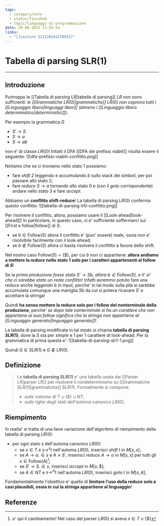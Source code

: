 ```yaml
---
tags:
  - category/note
  - status/finished
  - topic/linguaggi-di-programmazione
date: 29-08-2025 17:55:54
links:
  - "[[Lecture 21112024121059]]"
---
```

# Tabella di parsing SLR(1)
---
## Introduzione
Purtroppo le [[Tabella di parsing LR|tabelle di parsing]] $LR$ non sono sufficienti: _le [[Grammatiche LR(0)|grammatiche]] $LR(0)$ non coprono tutti i [[Linguaggio libero|linguaggi liberi]] (almeno i [[Linguaggio libero deterministico|deterministici]])_.

Per esempio la grammatica $G$
- $S' \to S$
- $S \to a$
- $S \to ab$

non e' di classe $LR(0)$! Infatti il DFA [[DFA dei prefissi viabili]] risulta essere il seguente:
![[dfa-prefissi-viabili-conflitto.png]]

Notiamo che se ci troviamo nello stato 1 possiamo:
- fare _shift $2$_ leggendo e accumulando $b$ sullo stack dei simboli, per poi passare allo stato $2$;
- fare _reduce $S \to a$_ tornando allo stato $0$ e (con il _goto_ corrispondente) andare nello stato $3$ e fare _accept_.

Abbiamo un **conflitto shift-reduce**! La tabella di parsing $LR(0)$ conferma questo conflitto:
![[tabella-di-parsing-lr0-conflitto.png]]

Per risolvere il conflitto, allora, possiamo usare il [[Look-ahead|look-ahead]]! In particolare, in questo caso, ci e' sufficiente soffermarci sui [[First e follow|follow]] di $S$:
- se $b \in \text{Follow}(S)$ allora il conflitto e' (puo' essere) reale, ossia non e' risolvibile facilmente con il look-ahead;
- se $b \notin \text{Follow}(S)$ allora ci basta risolvere il conflitto a favore dello shift.

Nel nostro caso $\text{Follow}(S) = \{\$\}$, per cui $b$ non ci appartiene: **allora andiamo a mettere la _reduce_ nello stato 1 solo per i caratteri appartenenti al follow di $S$**!

Se la _prima produzione fosse stata $S' \to Sb$, allora $b \in \text{Follow}(S)$, e li' si' che ci sarebbe stato un reale conflitto_! Infatti avremmo potuto fare una _reduce_ anche leggendo $b$ in input, perche' in tal modo sulla pila si sarebbe accumulata comunque una maniglia $Sb$ da cui si poteva ricavare $S'$ e accettare la stringa!

Quindi **ha senso mettere la reduce solo per i follow del nonterminale della produzione**, perche' _se dopo tale nonterminale si ha un carattere che non appartiene ai suoi follow significa che la stringa non appartiene al [[Linguaggio generato|linguaggio generato]]_!

La tabella di parsing modificata in tal modo si chiama **tabella di parsing $SLR(1)$**, dove la $S$ sta per _simple_ e $1$ per 1 carattere di look-ahead. Per la grammatica di prima questa e':
![[tabella-di-parsing-slr1-1.png]]

Quindi $G \in SLR(1)$ e $G \notin LR(0)$.

## Definizione
> La **tabella di parsing $SLR(1)$** e' una tabella usata dai [[Parser LR|parser LR]] per risolvere il nondeterminismo su [[Grammatiche SLR(1)|grammatiche]] $SLR(1)$.
> Formalmente si compone:
> - _sulle colonne di $T \cup \{\$\} \cup NT$_;
> - _sulle righe degli stati dell'automa canonico $LR(0)$_;

## Riempimento
In realta' si tratta di una lieve variazione dell'algoritmo di riempimento della tabella di parsing $LR(0)$:
- per ogni stato $s$ dell'automa canonico $LR(0)$:
	- se $x \in T$ e $s \to^{x} t$ nell'automa $LR(0)$, inserisci _shift $t$_ in $M[s, x]$;
	- se $A \to \alpha . \in s$ e $A \neq S'$, inserisci _reduce $A \to \alpha$_ in $M[s, x]$ per tutti gli $x \in \text{Follow}(A)$[^1];
	- se $S' \to S. \in s$, inserisci _accept_ in $M[s, \$]$;
	- se $A \in NT$ e $s \to^{A} t$ nell'automa $LR(0)$, inserisci _goto $t$_ in $M[s, A]$;

Fondamentalmente l'obiettivo e' quello di **limitare l'uso della reduce solo a casi plausibili, ossia in cui la stringa appartiene al linguaggio**!

## Referenze

[^1]: e' qui il cambiamento! Nel caso del parser $LR(0)$ si aveva $x \in T \cup \{\$\}$
